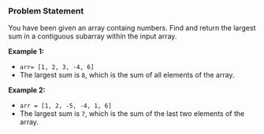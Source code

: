 ### Problem Statement

You have been given an array containg numbers. Find and return the largest sum in a contiguous subarray within the input array.

**Example 1:**
* `arr= [1, 2, 3, -4, 6]`
* The largest sum is `8`, which is the sum of all elements of the array.

**Example 2:**
* `arr = [1, 2, -5, -4, 1, 6]`
* The largest sum is `7`, which is the sum of the last two elements of the array.
